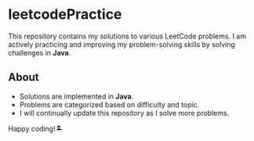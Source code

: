 # leetcodePractice

This repository contains my solutions to various LeetCode problems. I am actively practicing and improving my problem-solving skills by solving challenges in **Java**. 

## About
- Solutions are implemented in **Java**.
- Problems are categorized based on difficulty and topic.
- I will continually update this repository as I solve more problems.

Happy coding!🏝️
